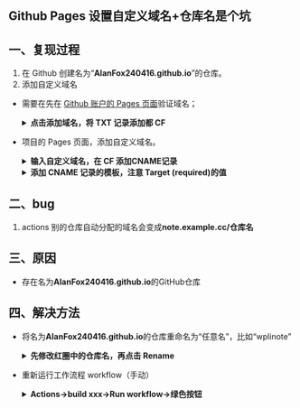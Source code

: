 ## Github Pages 设置自定义域名+仓库名是个坑
## 一、复现过程

1. 在 Github 创建名为“**AlanFox240416.github.io**”的仓库。
2. 添加自定义域名
- 需要在先在 [Github 账户的 Pages 页面](https://github.com/settings/pages)验证域名；
  <details>
  <summary><b>点击添加域名，将 TXT 记录添加都 CF</b></summary>
  
  ![image](https://github.com/AlanFox240416/wplinote/assets/167155570/cf5ff34f-0877-44be-8bbe-7c74b32dceb6)
  
  </details>
- 项目的 Pages 页面，添加自定义域名。
  <details>
  <summary><b>输入自定义域名，在 CF 添加CNAME记录</b></summary>
  
  ![image](https://github.com/AlanFox240416/wplinote/assets/167155570/fda6af81-37d6-4f03-9ab6-a11305a0300e)
  
  </details>

  <details>
  <summary><b>添加 CNAME 记录的模板，注意 Target (required)的值</b></summary>
  
  ![image](https://github.com/AlanFox240416/wplinote/assets/167155570/268a1b15-ec35-4c00-beae-4597afb2be7f)
  
  </details>

## 二、bug

1. actions 别的仓库自动分配的域名会变成**note.example.cc/仓库名**


## 三、原因

- 存在名为**AlanFox240416.github.io**的GitHub仓库

## 四、解决方法

- 将名为**AlanFox240416.github.io**的仓库重命名为“任意名”，比如“wplinote”
  <details>
  <summary><b>先修改红圈中的仓库名，再点击 Rename</b></summary>
  
  ![image](https://github.com/AlanFox240416/wplinote/assets/167155570/255c6747-281b-4b29-854d-d8ef05485687)
  
  </details>

- 重新运行工作流程 workflow（手动）
  <details>
  <summary><b>Actions->build xxx->Run workflow->绿色按钮</b></summary>
  
  ![image](https://github.com/AlanFox240416/wplinote/assets/167155570/913165de-28b0-4faf-88e0-2c20b491d2ef)
  
  </details>


